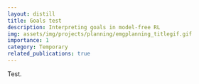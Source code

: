 ```yaml
---
layout: distill
title: Goals test
description: Interpreting goals in model-free RL
img: assets/img/projects/planning/emgplanning_titlegif.gif
importance: 1
category: Temporary
related_publications: true
---
```

Test.